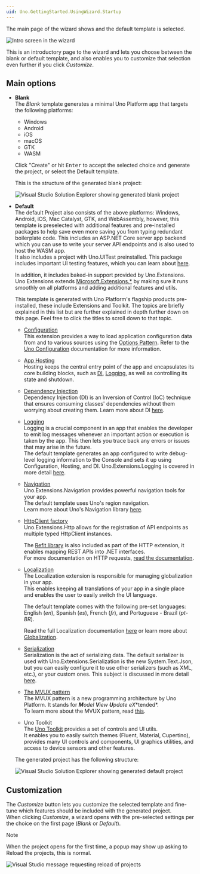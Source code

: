 ```yaml
---
uid: Uno.GettingStarted.UsingWizard.Startup
---
```


The main page of the wizard shows and the default template is selected.

![Intro screen in the wizard](assets/intro.jpg)

This is an introductory page to the wizard and lets you choose between the blank or default template, and also enables you to customize that selection even further if you click *Customize*.

## Main options

- **Blank**  
    The *Blank* template generates a minimal Uno Platform app that targets the following platforms:  
    - Windows
    - Android
    - iOS
    - macOS
    - GTK
    - WASM

    Click "Create" or hit <kbd>Enter</kbd> to accept the selected choice and generate the project, or select the Default template.

    This is the structure of the generated blank project:

    ![Visual Studio Solution Explorer showing generated blank project](assets/blank-project-structure.jpg)    

- **Default**  
    The default Project also consists of the above platforms: Windows, Android, iOS, Mac Catalyst, GTK, and WebAssembly, however, this template is preselected with additional features and pre-installed packages to help save even more saving you from typing redundant boilerplate code.
    This includes an ASP.NET Core server app backend which you can use to write your server API endpoints and is also used to host the WASM app.  
    It also includes a project with Uno.UITest preinstalled. This package includes important UI testing features, which you can learn about [here](xref:Uno.UITest.GetStarted).  

    In addition, it includes baked-in support provided by Uno.Extensions. Uno Extensions extends [Microsoft.Extensions.*](https://learn.microsoft.com/en-us/dotnet/standard/runtime-libraries-overview#extensions-to-the-runtime-libraries) by making sure it runs smoothly on all platforms and adding additional features and utils.

    This template is generated with Uno Platform's flagship products pre-installed, these include Extensions and Toolkit.
    The topics are briefly explained in this list but are further explained in depth further down on this page. Feel free to click the titles to scroll down to that topic.

    - [Configuration](#configuration)  
        This extension provides a way to load application configuration data from and to various sources using the [Options Pattern](https://learn.microsoft.com/en-us/dotnet/core/extensions/options).
        Refer to the [Uno Configuration](xref:Overview.Configuration) documentation for more information.

    - [App Hosting](#app-hosting)  
        Hosting keeps the central entry point of the app and encapsulates its core building blocks, such as [DI](#dependency-injection), [Logging](#logging), as well as controlling its state and shutdown.

    - [Dependency Injection](#dependency-injection)  
        Dependency Injection (DI) is an Inversion of Control (IoC) technique that ensures consuming classes' dependencies without them worrying about creating them.
        Learn more about DI [here](xref:Overview.DependencyInjection).

    - [Logging](#logging)  
        Logging is a crucial component in an app that enables the developer to emit log messages whenever an important action or execution is taken by the app. This then lets you trace back any errors or issues that may arise in the future.  
        The default template generates an app configured to write debug-level logging information to the Console and sets it up using Configuration, Hosting, and DI.
        Uno.Extensions.Logging is covered in more detail [here](xref:Overview.Logging).

    - [Navigation](#navigation)  
        Uno.Extensions.Navigation provides powerful navigation tools for your app.  
        The default template uses Uno's region navigation.  
        Learn more about Uno's Navigation library [here](xref:Overview.Navigation).

    - [HttpClient factory](#http)  
        Uno.Extensions.Http allows for the registration of API endpoints as multiple typed HttpClient instances.

        The [Refit library](https://github.com/reactiveui/refit) is also included as part of the HTTP extension, it enables mapping REST APIs into .NET interfaces.  
        For more documentation on HTTP requests, [read the documentation](xref:Overview.Http).  

    - [Localization](#localization)  
        The Localization extension is responsible for managing globalization in your app.  
        This enables keeping all translations of your app in a single place and enables the user to easily switch the UI language.

        The default template comes with the following pre-set languages: English (*en*), Spanish (*es*), French (*fr*), and Portuguese - Brazil (*pt-BR*).

        Read the full Localization documentation [here](xref:Overview.Localization) or learn more about [Globalization](https://learn.microsoft.com/en-us/dotnet/core/extensions/globalization).

    - [Serialization](#serialization)  
        Serialization is the act of serializing data. The default serializer is used with Uno.Extensions.Serialization is the new System.Text.Json, but you can easily configure it to use other serializers (such as XML, etc.), or your custom ones.
        This subject is discussed in more detail [here](xref:Overview.Serialization).

    - [The MVUX pattern](#mvux)  
        The MVUX pattern is a new programming architecture by Uno Platform. It stands for ***M**odel **V**iew **U**pdate e**X**tended*.  
        To learn more about the MVUX pattern, read [this](xref:Overview.Mvux.Overview).

    - Uno Toolkit  
        The [Uno Toolkit](https://platform.uno/uno-toolkit) provides a set of controls and UI utils.  
        It enables you to easily switch themes (Fluent, Material, Cupertino), provides many UI controls and components, UI graphics utilities, and access to device sensors and other features.  

    The generated project has the following structure:
    
    ![Visual Studio Solution Explorer showing generated default project](assets/default-project-structure.jpg)

## Customization
                    
The *Customize* button lets you customize the selected template and fine-tune which features should be included with the generated project.  
When clicking *Customize*, a wizard opens with the pre-selected settings per the choice on the first page (*Blank* or *Default*).

> [!NOTE]  
> When the project opens for the first time, a popup may show up asking to Reload the projects, this is normal.
>
> ![Visual Studio message requesting reload of projects](assets/reload-projects.jpg)
